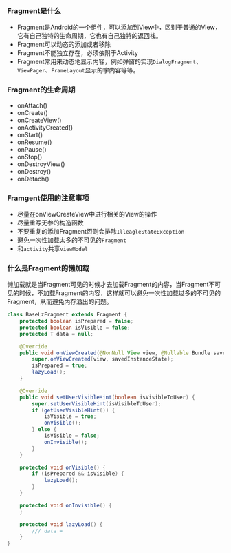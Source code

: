 ### Fragment是什么

- Fragment是Android的一个组件，可以添加到View中，区别于普通的View，它有自己独特的生命周期，它也有自己独特的返回栈。
- Fragment可以动态的添加或者移除
- Fragment不能独立存在，必须依附于Activity
- Fragment常用来动态地显示内容，例如弹窗的实现`DialogFragment`、`ViewPager`、`FrameLayout`显示的字内容等等。

### Fragment的生命周期

- onAttach()
- onCreate()
- onCreateView()
- onActivityCreated()
- onStart()
- onResume()
- onPause()
- onStop()
- onDestroyView()
- onDestroy()
- onDetach()

### Framgent使用的注意事项

- 尽量在onViewCreateView中进行相关的View的操作
- 尽量重写无参的构造函数
- 不要重复的添加Fragment否则会排除`IlleagleStateException`
- 避免一次性加载太多的不可见的`Fragment`
- 和`activity`共享`viewModel`

### 什么是Fragment的懒加载

懒加载就是当Fragment可见的时候才去加载Fragment的内容，当Fragment不可见的时候，不加载Fragment的内容，这样就可以避免一次性加载过多的不可见的Fragment，从而避免内存溢出的问题。

```java
class BaseLzFragment extends Fragment {
    protected boolean isPrepared = false;
    protected boolean isVisible = false;
    protected T data = null;

    @Override
    public void onViewCreated(@NonNull View view, @Nullable Bundle savedInstanceState) {
        super.onViewCreated(view, savedInstanceState);
        isPrepared = true;
        lazyLoad();
    }

    @Override
    public void setUserVisibleHint(boolean isVisibleToUser) {
        super.setUserVisibleHint(isVisibleToUser);
        if (getUserVisibleHint()) {
            isVisible = true;
            onVisible();
        } else {
            isVisible = false;
            onInvisible();
        }
    }

    protected void onVisible() {
        if (isPrepared && isVisible) {
            lazyLoad();
        }
    }

    protected void onInvisible() {
    }

    protected void lazyLoad() {
        /// data =
    }
}
```